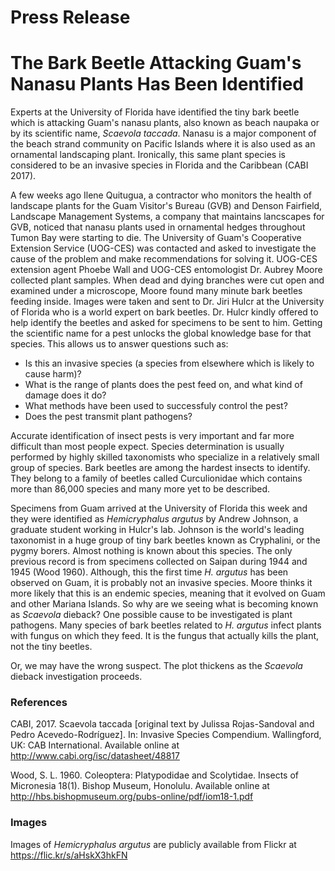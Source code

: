 # Press Release
# The Bark Beetle Attacking Guam's Nanasu Plants Has Been Identified

Experts at the University of Florida have identified the tiny bark beetle which is attacking Guam's nanasu plants,
also known as beach naupaka or by its scientific name, *Scaevola taccada*. Nanasu is a major component of the beach strand 
community on Pacific Islands where it is also used as an ornamental landscaping plant. Ironically, this same plant species is 
considered to be an invasive species in Florida and the Caribbean (CABI 2017).  

A few weeks ago Ilene Quitugua, a contractor who monitors the health of landscape plants for the Guam Visitor's Bureau (GVB) and Denson Fairfield, Landscape Management Systems, a company that maintains lancscapes for GVB, noticed that nanasu plants used in ornamental hedges throughout Tumon Bay were starting to die.  The University of Guam's Cooperative Extension Service (UOG-CES) was contacted and asked to investigate the cause of the problem and make recommendations for solving it. UOG-CES extension agent Phoebe Wall and UOG-CES entomologist Dr. Aubrey Moore collected plant samples.  When dead and dying branches were cut open and examined under a microscope, Moore found many minute bark beetles feeding inside. Images were taken and sent to Dr. Jiri Hulcr at the University of Florida who is a world expert on bark beetles. Dr. Hulcr kindly offered to help identify the beetles and asked 
for specimens to be sent to him. Getting the scientific name for a pest unlocks the global knowledge base for that species. This allows us to answer questions such as:
- Is this an invasive species (a species from elsewhere which is likely to cause harm)?
- What is the range of plants does the pest feed on, and what kind of damage does it do?
- What methods have been used to successfuly control the pest?
- Does the pest transmit plant pathogens?

Accurate identification of insect pests is very important and far more difficult than most people expect. Species determination is usually performed by highly skilled taxonomists who specialize in a relatively small group of species.  Bark beetles are among the hardest insects to identify. They belong to a family of beetles called Curculionidae which contains more than 86,000 species and many more yet to be described.

Specimens from Guam arrived at the University of Florida this week and they were identified as *Hemicryphalus argutus* by Andrew Johnson, a graduate student working in Hulcr's lab. Johnson is the world's leading taxonomist in a huge group of tiny bark beetles known as Cryphalini, or the pygmy borers.  Almost nothing is known about this species. The only previous record is from specimens collected on Saipan during 1944 and 1945 (Wood 1960).  Although, this the first time *H. argutus* has been observed on Guam, it is probably not an invasive species. Moore thinks it more likely that this is an endemic species, meaning that it evolved on Guam and other Mariana Islands. So why are we seeing what is becoming known as *Scaevola* dieback? One possible cause to be investigated is plant pathogens. Many species of bark beetles related to *H. argutus* infect plants with fungus on which they feed. It is the fungus that actually kills the plant, not the tiny beetles.  

Or, we may have the wrong suspect. The plot thickens as the *Scaevola* dieback investigation proceeds.

### References

CABI, 2017. Scaevola taccada [original text by Julissa Rojas-Sandoval and Pedro Acevedo-Rodríguez]. In: Invasive Species Compendium. Wallingford, UK: CAB International. Available online at http://www.cabi.org/isc/datasheet/48817

Wood, S. L. 1960. Coleoptera: Platypodidae and Scolytidae. Insects of Micronesia 18(1). Bishop Museum, Honolulu. Available online at http://hbs.bishopmuseum.org/pubs-online/pdf/iom18-1.pdf

### Images

Images of *Hemicryphalus argutus* are publicly available from Flickr at https://flic.kr/s/aHskX3hkFN
